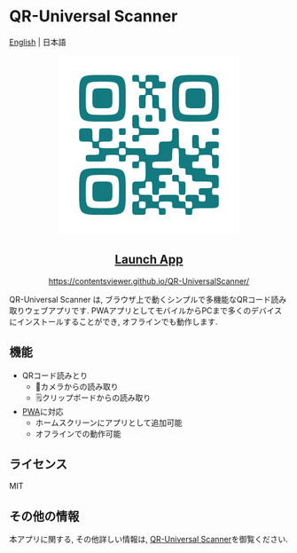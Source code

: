 # QR-Universal Scanner

[English](./README_jp.md) | 日本語

<p align="center">
    <a href="https://contentsviewer.github.io/QR-UniversalScanner/">
      <img src="./logo.png"/>
    </a>
</p>
<h2 align="center">
    <a href="https://contentsviewer.github.io/QR-UniversalScanner/">Launch App</a>
</h2>
<p align="center">
    <a href="https://contentsviewer.github.io/QR-UniversalScanner/">
      https://contentsviewer.github.io/QR-UniversalScanner/
    </a>
</p>

QR-Universal Scanner は, ブラウザ上で動くシンプルで多機能なQRコード読み取りウェブアプリです. PWAアプリとしてモバイルからPCまで多くのデバイスにインストールすることができ, オフラインでも動作します. 


## 機能
* QRコード読みとり
    * 🎥カメラからの読み取り
    * 🗒クリップボードからの読み取り
* [PWA](https://developer.mozilla.org/en-US/docs/Web/Progressive_web_apps)に対応
    * ホームスクリーンにアプリとして追加可能
    * オフラインでの動作可能

## ライセンス
MIT

## その他の情報
本アプリに関する, その他詳しい情報は, [QR-Universal Scanner](https://contentsviewer.work/Master/WebTool/QR-UniversalScanner/app)を御覧ください.